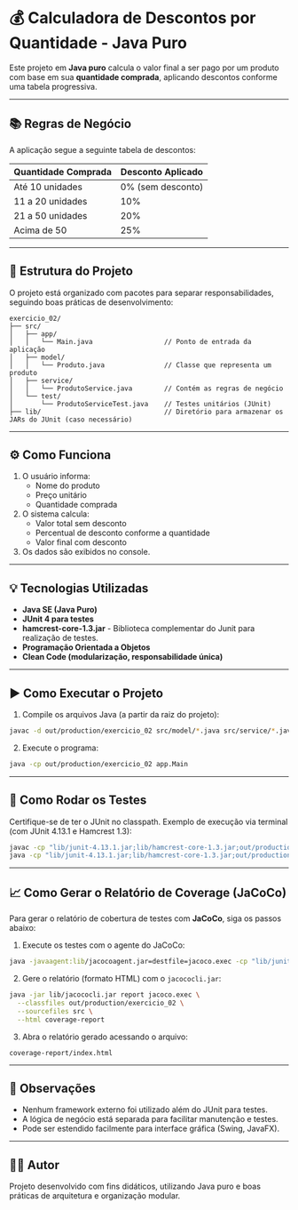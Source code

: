 # 💰 Calculadora de Descontos por Quantidade - Java Puro

Este projeto em **Java puro** calcula o valor final a ser pago por um produto com base em sua **quantidade comprada**, aplicando descontos conforme uma tabela progressiva.

---

## 📚 Regras de Negócio

A aplicação segue a seguinte tabela de descontos:

| Quantidade Comprada | Desconto Aplicado |
|---------------------|-------------------|
| Até 10 unidades     | 0% (sem desconto) |
| 11 a 20 unidades    | 10%               |
| 21 a 50 unidades    | 20%               |
| Acima de 50         | 25%               |

---

## 🧱 Estrutura do Projeto

O projeto está organizado com pacotes para separar responsabilidades, seguindo boas práticas de desenvolvimento:

```
exercicio_02/
├── src/
│   ├── app/
│   │   └── Main.java                  // Ponto de entrada da aplicação
│   ├── model/
│   │   └── Produto.java               // Classe que representa um produto
│   ├── service/
│   │   └── ProdutoService.java        // Contém as regras de negócio
│   └── test/
│       └── ProdutoServiceTest.java    // Testes unitários (JUnit)
├── lib/                               // Diretório para armazenar os JARs do JUnit (caso necessário)
```

---

## ⚙️ Como Funciona

1. O usuário informa:
   - Nome do produto
   - Preço unitário
   - Quantidade comprada
2. O sistema calcula:
   - Valor total sem desconto
   - Percentual de desconto conforme a quantidade
   - Valor final com desconto
3. Os dados são exibidos no console.

---

## 💡 Tecnologias Utilizadas

- **Java SE (Java Puro)**
- **JUnit 4 para testes**
- **hamcrest-core-1.3.jar**  - Biblioteca complementar do Junit para realização de testes.
- **Programação Orientada a Objetos**
- **Clean Code (modularização, responsabilidade única)**

---

## ▶️ Como Executar o Projeto

1. Compile os arquivos Java (a partir da raiz do projeto):

```bash
javac -d out/production/exercicio_02 src/model/*.java src/service/*.java src/app/Main.java
```

2. Execute o programa:

```bash
java -cp out/production/exercicio_02 app.Main
```

---

## 🧪 Como Rodar os Testes

Certifique-se de ter o JUnit no classpath. Exemplo de execução via terminal (com JUnit 4.13.1 e Hamcrest 1.3):

```bash
javac -cp "lib/junit-4.13.1.jar;lib/hamcrest-core-1.3.jar;out/production/exercicio_02" src/test/ProdutoServiceTest.java
java -cp "lib/junit-4.13.1.jar;lib/hamcrest-core-1.3.jar;out/production/exercicio_02;src/test" org.junit.runner.JUnitCore test.ProdutoServiceTest
```

---

## 📈 Como Gerar o Relatório de Coverage (JaCoCo)

Para gerar o relatório de cobertura de testes com **JaCoCo**, siga os passos abaixo:

1. Execute os testes com o agente do JaCoCo:

```bash
java -javaagent:lib/jacocoagent.jar=destfile=jacoco.exec -cp "lib/junit-4.13.1.jar;lib/hamcrest-core-1.3.jar;out/production/exercicio_02;src/test" org.junit.runner.JUnitCore test.ProdutoServiceTest
```

2. Gere o relatório (formato HTML) com o `jacococli.jar`:

```bash
java -jar lib/jacococli.jar report jacoco.exec \
  --classfiles out/production/exercicio_02 \
  --sourcefiles src \
  --html coverage-report
```

3. Abra o relatório gerado acessando o arquivo:

```
coverage-report/index.html
```

---

## 📌 Observações

- Nenhum framework externo foi utilizado além do JUnit para testes.
- A lógica de negócio está separada para facilitar manutenção e testes.
- Pode ser estendido facilmente para interface gráfica (Swing, JavaFX).

---

## 👨‍💻 Autor

Projeto desenvolvido com fins didáticos, utilizando Java puro e boas práticas de arquitetura e organização modular.

